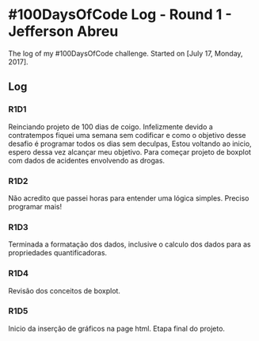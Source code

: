 # #100DaysOfCode Log - Round 1 - Jefferson Abreu

The log of my #100DaysOfCode challenge. Started on [July 17, Monday, 2017].

## Log

### R1D1

Reinciando projeto de 100 dias de coigo. Infelizmente devido a contratempos fiquei uma semana sem codificar e como o objetivo desse desafio é programar todos os dias sem deculpas, Estou voltando ao inicio, espero dessa vez alcançar meu objetivo. Para começar projeto de boxplot com dados de acidentes envolvendo as drogas.

### R1D2

Não acredito que passei horas para entender uma lógica simples. Preciso programar mais!

### R1D3

Terminada a formatação dos dados, inclusive o calculo dos dados para as propriedades quantificadoras.

### R1D4

Revisão dos conceitos de boxplot.

### R1D5

Inicio da inserção de gráficos na page html. Etapa final do projeto.
